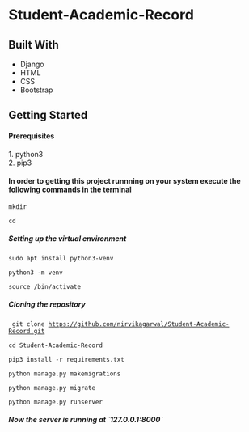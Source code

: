 <h1>Student-Academic-Record</h1>


<h2>Built With</h2>
<ul>
    <li>Django</li>
    <li>HTML</li>
    <li>CSS</li>
    <li>Bootstrap</li>
</ul>

<h2>Getting Started</h2>

<h4>Prerequisites</h4>
1. python3 <br>
2. pip3

<h4>In order to getting this project runnning on your system execute the following commands in the terminal</h4>

<code>mkdir <Create a new folder> </code>

<code>cd <Created Folder> </code>

<h5>Setting up the virtual environment</h5>

<code>sudo apt install python3-venv</code>

<code>python3 -m venv <environment name> </code>

<code>source <environment name>/bin/activate </code>

<h5>Cloning the repository</h5>

<code> git clone https://github.com/nirvikagarwal/Student-Academic-Record.git </code>

<code>cd Student-Academic-Record</code>

<code>pip3 install -r requirements.txt</code>

<code>python manage.py makemigrations</code>

<code>python manage.py migrate</code>

<code>python manage.py runserver</code>


<h5>Now the server is running at `127.0.0.1:8000`</h5>



